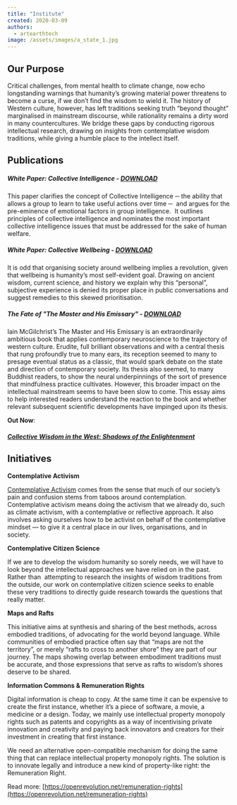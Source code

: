 ```yaml
---
title: "Institute"
created: 2020-03-09
authors: 
  - artearthtech
image: /assets/images/a_state_1.jpg
---
```


## Our Purpose

Critical challenges, from mental health to climate change, now echo longstanding warnings that humanity’s growing material power threatens to become a curse, if we don’t find the wisdom to wield it. The history of Western culture, however, has left traditions seeking truth “beyond thought” marginalised in mainstream discourse, while rationality remains a dirty word in many countercultures. We bridge these gaps by conducting rigorous intellectual research, drawing on insights from contemplative wisdom traditions, while giving a humble place to the intellect itself.

## Publications

##### White Paper: Collective Intelligence - [DOWNLOAD](https://lifeitself.org/download/4441/)

This paper clarifies the concept of Collective Intelligence ─ the ability that allows a group to learn to take useful actions over time ─  and argues for the pre-eminence of emotional factors in group intelligence.  It outlines principles of collective intelligence and nominates the most important collective intelligence issues that must be addressed for the sake of human welfare.

##### White Paper: Collective Wellbeing - [DOWNLOAD](https://lifeitself.org/download/4445/)

It is odd that organising society around wellbeing implies a revolution, given that wellbeing is humanity’s most self-evident goal. Drawing on ancient wisdom, current science, and history we explain why this “personal”, subjective experience is denied its proper place in public conversations and suggest remedies to this skewed prioritisation.

##### The Fate of "The Master and His Emissary" - [DOWNLOAD](https://lifeitself.org/download/4458/)

Iain McGilchrist’s The Master and His Emissary is an extraordinarily ambitious book that applies contemporary neuroscience to the trajectory of western culture. Erudite, full brilliant observations and with a central thesis that rung profoundly true to many ears, its reception seemed to many to presage eventual status as a classic, that would spark debate on the state and direction of contemporary society. Its thesis also seemed, to many Buddhist readers, to show the neural underpinnings of the sort of presence that mindfulness practice cultivates. However, this broader impact on the intellectual mainstream seems to have been slow to come. This essay aims to help interested readers understand the reaction to the book and whether relevant subsequent scientific developments have impinged upon its thesis.

**Out Now**:

##### [**Collective Wisdom in the West: Shadows of the Enlightenment**](https://lifeitself.org/collective-wisdom/)

## **Initiatives**

**Contemplative Activism** 

[Contemplative Activism](/institute/activism/) comes from the sense that much of our society’s pain and confusion stems from taboos around contemplation. Contemplative activism means doing the activism that we already do, such as climate activism, with a contemplative or reflective approach. It also involves asking ourselves how to be activist on behalf of the contemplative mindset — to give it a central place in our lives, organisations, and in society.

**Contemplative Citizen Science** 

If we are to develop the wisdom humanity so sorely needs, we will have to look beyond the intellectual approaches we have relied on in the past. Rather than  attempting to research the insights of wisdom traditions from the outside, our work on contemplative citizen science seeks to enable these very traditions to directly guide research towards the questions that really matter.

**Maps and Rafts**

This initiative aims at synthesis and sharing of the best methods, across embodied traditions, of advocating for the world beyond language. While communities of embodied practice often say that “maps are not the territory”, or merely “rafts to cross to another shore” they are part of our journey. The maps showing overlap between embodiment traditions must be accurate, and those expressions that serve as rafts to wisdom’s shores deserve to be shared. 

**Information Commons & Remuneration Rights**

Digital information is cheap to copy. At the same time it can be expensive to create the first instance, whether it’s a piece of software, a movie, a medicine or a design. Today, we mainly use intellectual property monopoly rights such as patents and copyrights as a way of incentivising private innovation and creativity and paying back innovators and creators for their investment in creating that first instance.

We need an alternative open-compatible mechanism for doing the same thing that can replace intellectual property monopoly rights. The solution is to innovate legally and introduce a new kind of property-like right: the Remuneration Right.

Read more: [https://openrevolution.net/remuneration-rights](https://openrevolution.net/remuneration-rights)
